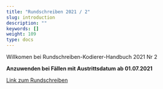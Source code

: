 ```yaml
---
title: "Rundschreiben 2021 / 2"
slug: introduction
description: ""
keywords: []
weight: 109
type: docs
---
```



Willkomen bei Rundschreiben-Kodierer-Handbuch 2021 Nr 2
  
**Anzuwenden bei Fällen mit Austrittsdatum ab 01.07.2021**
  
<a href="https://www.bfs.admin.ch/bfs/de/home/statistiken/gesundheit/nomenklaturen/medkk/instrumente-medizinische-kodierung.assetdetail.17904533.html"
   target="_blank"
   rel="noopener noreferrer">
    Link zum Rundschreiben
</a>



